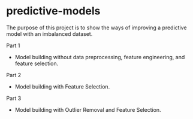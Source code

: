 # predictive-models
The purpose of this project is to show the ways of improving a predictive model with an imbalanced dataset.

Part 1
- Model building without data preprocessing, feature engineering, and feature selection.

Part 2
- Model building with Feature Selection.

Part 3
- Model building with Outlier Removal and Feature Selection.
